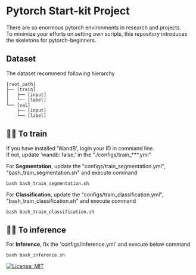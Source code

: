 # Pytorch Start-kit Project
There are so enormous pytorch environments in research and projects. <br/>
To minimize your efforts on setting own scripts, this repository introduces the skeletons for pytorch-beginners.


## Dataset
The dataset recommend following hierarchy

```
[root_path]
├── [train]
│   ├── [input]
│   └── [label]
└── [val]
    ├── [input]
    └── [label]
```

## 🚅🚅 To train

If you have installed 'WandB', login your ID in command line.<br>
If not, update 'wandb: false,' in the "./configs/train_***.yml"

For <b>Segmentation</b>, update the "configs/train_segmentation.yml", "bash_train_segmentation.sh" and execute command
```
bash bash_train_segmentation.sh
```

For <b>Classification</b>, update the "configs/train_classification.yml", "bash_train_classification.sh" and execute command
```
bash bash_train_classification.sh
```


## 🚓🚓 To inference

For <b>Inference</b>, fix the 'configs/inference.yml' and execute below command
```
bash bash_inference.sh
```

[![License: MIT](https://img.shields.io/badge/License-MIT-green.svg)](https://opensource.org/licenses/MIT)